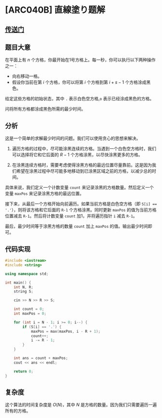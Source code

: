 # [ARC040B] 直線塗り题解
## [传送门](https://www.luogu.com.cn/problem/AT_arc040_b)

## 题目大意

在平面上有 $n$ 个方格，你最开始在1号方格上。每一秒，你可以执行以下两种操作之一：

- 向右移动一格。
- 假设你当前在第 $i$ 个方格，你可以将第 $i$ 个方格到第 $i+s-1$ 个方格涂成黑色。

给定这些方格的初始状态，其中 `.` 表示白色空方格,`o` 表示已经涂成黑色的方格。

问将所有方格都涂成黑色所需的最少时间。
## 分析
这是一个简单的求解最少时间的问题。我们可以使用贪心的思想来解决。

1. 遍历方格的过程中，尽可能涂黑连续的方格。当遇到一个白色空方格时，我们可以选择将它和它后面的 $R-1$ 个方格涂黑，以尽快涂黑更多的方格。

2. 在涂黑连续方格时，需要考虑使得涂黑方格的最远位置尽量靠前。这是因为我们希望在涂黑过程中尽可能多地移动到已涂黑区域之前的方格，以减少总的时间。

具体来说，我们定义一个计数变量 `count` 来记录涂黑的方格数量。然后定义一个变量 `maxPos` 来记录涂黑方格的最远位置。

接下来，从最后一个方格开始向前遍历。如果当前方格是白色空方格（即 `S[i] == '.'`），则将该方格和它后面的 `R-1` 个方格涂黑。同时更新 `maxPos` 的值为当前方格位置减去 `R-1`。然后将计数变量 `count` 加1，并将遍历指针 `i` 减去 `R-1`。

最后，最少时间等于涂黑方格的数量 `count` 加上 `maxPos` 的值。输出最少时间即可。

## 代码实现

```cpp
#include <iostream>
#include <string>

using namespace std;

int main() {
    int N, R;
    string S;

    cin >> N >> R >> S;

    int count = 0;
    int maxPos = 0;

    for (int i = N - 1; i >= 0; i--) {
        if (S[i] == '.') {
            maxPos = max(maxPos, i - R + 1);
            count++;
            i -= R - 1;
        }
    }

    int ans = count + maxPos;
    cout << ans << endl;

    return 0;
}
```
## 复杂度
这个算法的时间复杂度是 $O(N)$，其中 $N$ 是方格的数量。因为我们只需要遍历一遍所有的方格。
